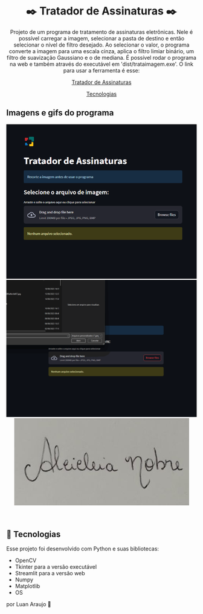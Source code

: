 <h1 align="center"> ✒️ Tratador de Assinaturas ✒️ </h1>

<p align="center">
Projeto de um programa de tratamento de assinaturas eletrônicas. Nele é possível carregar a imagem, selecionar a pasta de destino e então selecionar o nível de filtro desejado. Ao selecionar o valor, o programa converte a imagem para uma escala cinza, aplica o filtro limiar binário, um filtro de suavização Gaussiano e o de mediana. É possível rodar o programa na web e também através do executável em 'dist/trataimagem.exe'. O link para usar a ferramenta é esse:<br/>

<p align="center">
<a  href="https://trataimagem.streamlit.app/">Tratador de Assinaturas</a>
</p>

<p align="center">
  <a href="#-tecnologias">Tecnologias</a>
</p>

## Imagens e gifs do programa

<p align="center">
  <img alt="Web" src="img/web.png">
  <img alt="Programa" src="img/assinatura.gif">
  <img alt="Imagem original" src="img/teste.jpeg">
 
</p>

<br>

## 🚀 Tecnologias

Esse projeto foi desenvolvido com Python e suas bibliotecas:

- OpenCV
- Tkinter para a versão executável
- Streamlit para a versão web
- Numpy
- Matplotlib
- OS

por Luan Araujo :wave:
